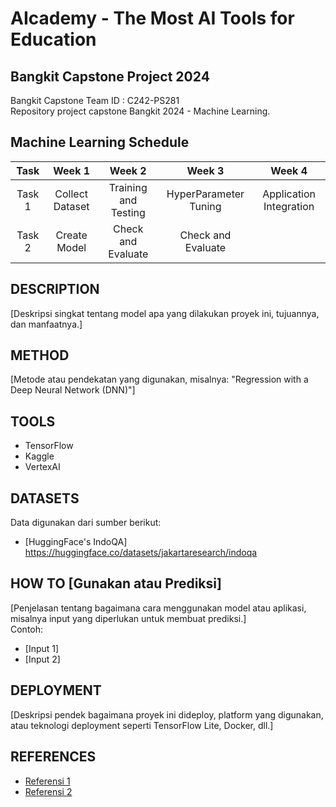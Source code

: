 # AIcademy - The Most AI Tools for Education

## Bangkit Capstone Project 2024  

Bangkit Capstone Team ID : C242-PS281  
Repository project capstone Bangkit 2024 - Machine Learning.  

## Machine Learning Schedule  
|  Task  |        Week 1        |           Week 2         |        Week 3            |        Week 4             |     
| :----: | :------------------: | :----------------------: | :----------------------: | :-----------------------: | 
| Task 1 | Collect Dataset      | Training and Testing     | HyperParameter Tuning    | Application Integration   | 
| Task 2 | Create Model         | Check and Evaluate       | Check and Evaluate       |                           | 

## DESCRIPTION  
[Deskripsi singkat tentang model apa yang dilakukan proyek ini, tujuannya, dan manfaatnya.]  

## METHOD  
[Metode atau pendekatan yang digunakan, misalnya: "Regression with a Deep Neural Network (DNN)"]  

## TOOLS  
- TensorFlow  
- Kaggle  
- VertexAI 

## DATASETS  
Data digunakan dari sumber berikut:  
- [HuggingFace's IndoQA] https://huggingface.co/datasets/jakartaresearch/indoqa  

## HOW TO [Gunakan atau Prediksi]  
[Penjelasan tentang bagaimana cara menggunakan model atau aplikasi, misalnya input yang diperlukan untuk membuat prediksi.]  
Contoh:  
- [Input 1]  
- [Input 2]  

## DEPLOYMENT  
[Deskripsi pendek bagaimana proyek ini dideploy, platform yang digunakan, atau teknologi deployment seperti TensorFlow Lite, Docker, dll.]  

## REFERENCES  
- [Referensi 1](#link-referensi-1)  
- [Referensi 2](#link-referensi-2)  
